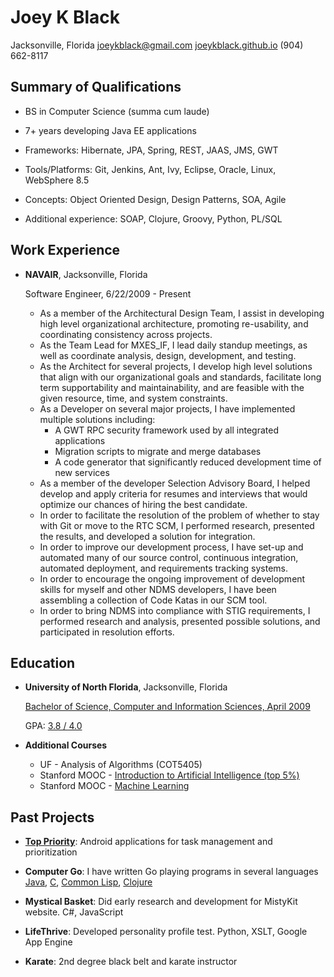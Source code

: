 Joey K Black
============

Jacksonville, Florida
joeykblack@gmail.com
[joeykblack.github.io](http://joeykblack.github.io)
(904) 662-8117

Summary of Qualifications
-------------------------

*	BS in Computer Science (summa cum laude)

*	7+ years developing Java EE applications

*	Frameworks: Hibernate, JPA, Spring, REST, JAAS, JMS, GWT

*	Tools/Platforms: Git, Jenkins, Ant, Ivy, Eclipse, Oracle, Linux, WebSphere 8.5

*	Concepts: Object Oriented Design, Design Patterns, SOA, Agile

*	Additional experience: SOAP, Clojure, Groovy, Python, PL/SQL

Work Experience
---------------

*	**NAVAIR**, Jacksonville, Florida

	Software Engineer, 6/22/2009 - Present

	- As a member of the Architectural Design Team, I assist in developing high level organizational architecture, promoting re-usability, and coordinating consistency across projects.
	- As the Team Lead for MXES_IF, I lead daily standup meetings, as well as coordinate analysis, design, development, and testing.
	- As the Architect for several projects, I develop high level solutions that align with our organizational goals and standards, facilitate long term supportability and maintainability, and are feasible with the given resource, time, and system constraints.
	- As a Developer on several major projects, I have implemented multiple solutions including: 
		- A GWT RPC security framework used by all integrated applications
		- Migration scripts to migrate and merge databases
		- A code generator that significantly reduced development time of new services
	- As a member of the developer Selection Advisory Board, I helped develop and apply criteria for resumes and interviews that would optimize our chances of hiring the best candidate. 
	- In order to facilitate the resolution of the problem of whether to stay with Git or move to the RTC SCM, I performed research, presented the results, and developed a solution for integration.
	- In order to improve our development process, I have set-up and automated many of our source control, continuous integration, automated deployment, and requirements tracking systems. 
	- In order to encourage the ongoing improvement of development skills for myself and other NDMS developers, I have been assembling a collection of Code Katas in our SCM tool.
	- In order to bring NDMS into compliance with STIG requirements, I performed research and analysis, presented possible solutions, and participated in resolution efforts.


Education
---------

*	**University of North Florida**, Jacksonville, Florida

	[Bachelor of Science, Computer and Information Sciences, April 2009](https://docs.google.com/file/d/0B7YV8ipsgGKpTHBGV2ZtVkZ4bjg)
	
	GPA: [3.8 / 4.0](https://drive.google.com/file/d/0B7YV8ipsgGKpZ25EaGhsMzlNaDA)
	
*	**Additional Courses**

	-	UF - Analysis of Algorithms (COT5405)
	-	Stanford MOOC - [Introduction to Artificial Intelligence (top 5%)](https://drive.google.com/file/d/0B7YV8ipsgGKpZWsyWVZUelFjZ2c)
	-	Stanford MOOC - [Machine Learning](https://drive.google.com/file/d/0B7YV8ipsgGKpcEdkQnEzb1B5TlhkRmJYY1VwVWpBWTBmT3NB)

Past Projects
-------------

*	**[Top Priority](https://play.google.com/store/apps/details?id=joeykblack.organizer.todo)**: Android applications for task management and prioritization

*	**Computer Go**: I have written Go playing programs in several languages 
	[Java](https://github.com/joeykblack/Go_Java), [C](https://github.com/joeykblack/Go_Cpp), [Common Lisp](https://github.com/joeykblack/Go_CommonLisp), [Clojure](https://github.com/joeykblack/Go_Clojure)

*	**Mystical Basket**: Did early research and development for MistyKit website. C#, JavaScript

*	**LifeThrive**: Developed personality profile test. Python, XSLT, Google App Engine

*	**Karate**: 2nd degree black belt and karate instructor